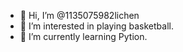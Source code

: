 - 👋 Hi, I’m @1135075982lichen
- 👀 I’m interested in playing basketball.
- 🌱 I’m currently learning Pytion.

<!---
1135075982lichen/1135075982lichen is a ✨ special ✨ repository because its `README.md` (this file) appears on your GitHub profile.
You can click the Preview link to take a look at your changes.
--->
